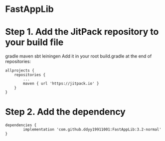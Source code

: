 # FastAppLib

# Step 1. Add the JitPack repository to your build file

gradle maven sbt leiningen
Add it in your root build.gradle at the end of repositories:

	allprojects {
		repositories {
			...
			maven { url 'https://jitpack.io' }
		}
	}
# Step 2. Add the dependency

	dependencies {
	        implementation 'com.github.ddyy19911001:FastAppLib:3.2-normal'
	}
